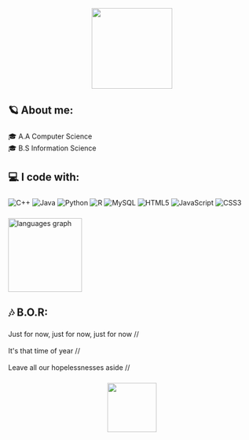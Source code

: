 <div align="center">
  <img height="164" src="https://s7.ezgif.com/tmp/ezgif-73651babe8da21.gif"  />
</div>

###

<h2 align="left">🪐 About me:</h2>

###

<p align="left">🎓 A.A Computer Science<br>🎓 B.S Information Science</p>

###

<h2 align="left">💻 I code with:</h2>

###

![C++](https://img.shields.io/badge/c++-%2300599C.svg?style=flat&logo=c%2B%2B&logoColor=white) ![Java](https://img.shields.io/badge/java-%23ED8B00.svg?style=flat&logo=openjdk&logoColor=white) ![Python](https://img.shields.io/badge/python-3670A0?style=flat&logo=python&logoColor=ffdd54) ![R](https://img.shields.io/badge/r-%23276DC3.svg?style=flat&logo=r&logoColor=white) ![MySQL](https://img.shields.io/badge/mysql-4479A1.svg?style=flat&logo=mysql&logoColor=white) ![HTML5](https://img.shields.io/badge/html5-%23E34F26.svg?style=flat&logo=html5&logoColor=white) ![JavaScript](https://img.shields.io/badge/javascript-%23323330.svg?style=flat&logo=javascript&logoColor=%23F7DF1E) ![CSS3](https://img.shields.io/badge/css3-%231572B6.svg?style=flat&logo=css3&logoColor=white)

###

<div align="left">
  <img src="https://github-readme-stats.vercel.app/api/top-langs?username=GYAKUN&locale=en&hide_title=false&layout=compact&card_width=320&langs_count=5&theme=great-gatsby&hide_border=false&order=2" height="150" alt="languages graph"  />
</div>

###

<h2 align="left">🎶 B.O.R:</h2>

###

<p align="left">Just for now, just for now, just for now //<br><br>It's that time of year //<br><br>Leave all our hopelessnesses aside //</p>

###

<div align="center">
  <img height="100" src="https://s7.ezgif.com/tmp/ezgif-74d4ea806a0e3e.gif"  />
</div>

###
